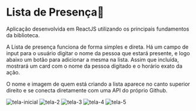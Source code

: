 # Lista de Presença📝

Aplicação desenvolvida em ReactJS utilizando os principais fundamentos da biblioteca.

A Lista de presença funciona de forma simples e direta. Há um campo de input para o usuário digitar o nome da pessoa que estará presente, e logo abaixo um botão para adicionar a mesma na lista.
Assim que incluída, mostrará um card com o nome da pessoa digitado e o horário exato da ação.

O nome e imagem de quem está criando a lista aparece no canto superior direito e se conecta diretamente com uma API do próprio Github.

![tela-inicial](https://user-images.githubusercontent.com/76922943/206504995-6260d3a1-eb69-4a1e-bd13-488c4eb83106.png)
![tela-2](https://user-images.githubusercontent.com/76922943/206505559-2a5f5585-d8d2-46ed-9fa3-3ed5ccef2bbe.png)
![tela-3](https://user-images.githubusercontent.com/76922943/206505216-48ea22d7-2e6a-433e-9a78-a4b0f0322056.png)
![tela-4](https://user-images.githubusercontent.com/76922943/206505237-b42d02fe-ef7f-412d-a805-866da7b43af0.png)
![tela-5](https://user-images.githubusercontent.com/76922943/206505250-3d55d891-0520-4552-bff9-0fde74e6cd44.png)
